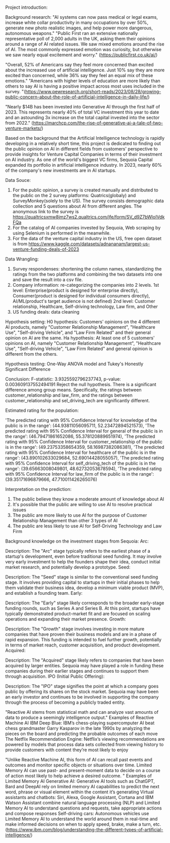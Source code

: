 Project introduction:

Background research: "AI systems can now pass medical or legal exams, increase white collar productivity in many occupations by over 50%, generate new photo realistic images, and help power more dangerous, autonomous weapons." "Public First ran an extensive nationally representative poll of 2,000 adults in the UK, asking them their opinions around a range of AI related issues. We saw mixed emotions around the rise of AI. The most commonly expressed emotion was curiosity, but otherwise we saw nearly equal excitement and worry." (https://publicfirst.co.uk/ai/)

"Overall, 52% of Americans say they feel more concerned than excited about the increased use of artificial intelligence. Just 10% say they are more excited than concerned, while 36% say they feel an equal mix of these emotions." "Americans with higher levels of education are more likely than others to say AI is having a positive impact across most uses included in the survey. "(https://www.pewresearch.org/short-reads/2023/08/28/growing-public-concern-about-the-role-of-artificial-intelligence-in-daily-life/)

"Nearly $14B has been invested into Generative AI through the first half of 2023. This represents nearly 40% of total VC investment this year to date and an astounding 3x increase on the total capital invested into the sector from 2022." (https://marchcp.com/the-rise-of-generative-ai-a-tale-of-two-venture-markets/)


Based on the background that the Artificial Intelligence technology is rapidly developing in a relatively short time, this project is dedicated to finding out the public opinion on AI in different fields from customers' perspective to provide insights for Venture Capital Companies in terms of their investment on AI industry. As one of the world's biggest VC firms, Sequoia Capital expanded its portfolio in artificial intelligence industry. In 2023, nearly 60% of the company's new investments are in AI startups.

Data Souce:
1. For the public opinion, a survey is created manually and distributed to the public on the 2 survey platforms: Quatrics(globaly) and SurveyMonkey(solely to the US). The survey consists demographic data collection and 5 questions about AI from different angles. The anonymous link to the survey is https://qualtricsxmw8jmz7ws2.qualtrics.com/jfe/form/SV_d9Z7bWloIVdkFQa
2. For the catalog of AI companies invested by Sequoia, Web scraping by using Selenium is performed in the meanwhile.
3. For the data of the venture capital industry in the US, free open dataset is from https://www.kaggle.com/datasets/adnananam/largest-us-venture-funding-deals-of-2023

Data Wrangling:
1. Survey respondenses: shortening the column names, standardizing the ratings from the two platforms and combining the two datasets into one and save the result into a csv file.
2. Company information: re-categorizing the companies into 2 levels. 
1st level: Enterprise(product is designed for enterprise directly), Consumer(product is designed for individual consumers directly), AI/ML(product's target audience is not defined)
2nd level: Customer relationship, Healthcare, Self-driving technology, Law firm, and Other
3. US funding deals: data cleaning

Hypothesis setting:
H0 hypothesis: Customers' opinions on the 4 different AI products, namely "Customer Relationship Management", "Healthcare Use",
"Self-driving Vehicle", and "Law Firm Related" and their general opinion on AI are the same.
Ha hypothesis: At least one of 5 customers' opinions on AI, namely "Customer Relationship Management", "Healthcare Use",
"Self-driving Vehicle", "Law Firm Related" and general opinion is different from the others.

Hypothesis testing:
One-Way ANOVA model and Tukey's Honestly Significant Difference

Conclusion:
F-statistic: 3.9325592796237743, p-value: 0.003609137552494191
Reject the null hypothesis. There is a significant difference among group means.
Specifically, the ratings between customer_relationship and law_firm, and the ratings between customer_relationship and sel_driving_tech are significantly different.

Estimated rating for the population:

'The predicted rating with 95% Confidence Interval for knowledge of the public is in the range': (44.93811056095711,   52.23472894521573),
 'The predicted rating with 95% Confidence Interval for general of the public is in the range': (46.79471861652086,  55.378120889651974),
 'The predicted rating with 95% Confidence Interval for customer_relationship of the public is in the range': (49.23753358654359,   58.16987382086381),
 'The predicted rating with 95% Confidence Interval for healthcare of the public is in the range': (43.890102633029684,   52.69014428055057),
 'The predicted rating with 95% Confidence Interval for self_driving_tech of the public is in the range': (39.65663008049801,   48.62732053678594),
 'The predicted rating with 95% Confidence Interval for law_firm of the public is in the range': (39.35171696879666,   47.710011426265076)

Interpretation on the prediction:
1. The public believe they know a moderate amount of knowledge about AI
2. It's possible that the public are willing to use AI to resolve practical issues 
3. The public are more likely to use AI for the purpose of Customer Relationship Management than other 3 types of AI
4. The public are less likely to use AI for Self-Driving Technology and Law Firm



Background knowledge on the investment stages from Sequoia:
Arc:

Description: The "Arc" stage typically refers to the earliest phase of a startup's development, even before traditional seed funding. It may involve very early investment to help the founders shape their idea, conduct initial market research, and potentially develop a prototype.
Seed:

Description: The "Seed" stage is similar to the conventional seed funding stage. It involves providing capital to startups in their initial phases to help them validate their business idea, develop a minimum viable product (MVP), and establish a founding team.
Early:

Description: The "Early" stage likely corresponds to the broader early-stage funding rounds, such as Series A and Series B. At this point, startups have typically demonstrated product-market fit and are focused on scaling operations and expanding their market presence.
Growth:

Description: The "Growth" stage involves investing in more mature companies that have proven their business models and are in a phase of rapid expansion. This funding is intended to fuel further growth, potentially in terms of market reach, customer acquisition, and product development.
Acquired:

Description: The "Acquired" stage likely refers to companies that have been acquired by larger entities. Sequoia may have played a role in funding these companies during their earlier stages and continues to support them through acquisition.
IPO (Initial Public Offering):

Description: The "IPO" stage signifies the point at which a company goes public by offering its shares on the stock market. Sequoia may have been an early investor and continues to be involved in supporting the company through the process of becoming a publicly traded entity.


"Reactive AI stems from statistical math and can analyze vast amounts of data to produce a seemingly intelligence output."
Examples of Reactive Machine AI
IBM Deep Blue: IBM’s chess-playing supercomputer AI beat chess grandmaster Garry Kasparov in the late 1990s by analyzing the pieces on the board and predicting the probable outcomes of each move
The Netflix Recommendation Engine: Netflix’s viewing recommendations are powered by models that process data sets collected from viewing history to provide customers with content they’re most likely to enjoy

"Unlike Reactive Machine AI, this form of AI can recall past events and outcomes and monitor specific objects or situations over time. Limited Memory AI can use past- and present-moment data to decide on a course of action most likely to help achieve a desired outcome. "
Examples of Limited Memory AI
Generative AI: Generative AI tools such as ChatGPT, Bard and DeepAI rely on limited memory AI capabilities to predict the next word, phrase or visual element within the content it’s generating
Virtual assistants and chatbots: Siri, Alexa, Google Assistant, Cortana and IBM Watson Assistant combine natural language processing (NLP) and Limited Memory AI to understand questions and requests, take appropriate actions and compose responses
Self-driving cars: Autonomous vehicles use Limited Memory AI to understand the world around them in real-time and make informed decisions on when to apply speed, brake, make a turn, etc.
(https://www.ibm.com/blog/understanding-the-different-types-of-artificial-intelligence/)